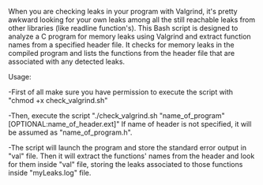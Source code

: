 When you are checking leaks in your program with Valgrind, it's pretty awkward looking for your own leaks among all the still reachable leaks from other libraries (like readline function's). This Bash script is designed to analyze a C program for memory leaks using Valgrind and extract function names from a specified header file. It checks for memory leaks in the compiled program and lists the functions from the header file that are associated with any detected leaks.

Usage:

-First of all make sure you have permission to execute the script with "chmod +x check_valgrind.sh"

-Then, execute the script "./check_valgrind.sh "name_of_program" [OPTIONAL:name_of_header.ext]"
If name of header is not specified, it will be assumed as "name_of_program.h".

-The script will launch the program and store the standard error output in "val" file. Then it will extract the functions' names from the header and look for them inside "val" file, storing the leaks associated to those functions inside "myLeaks.log" file.
